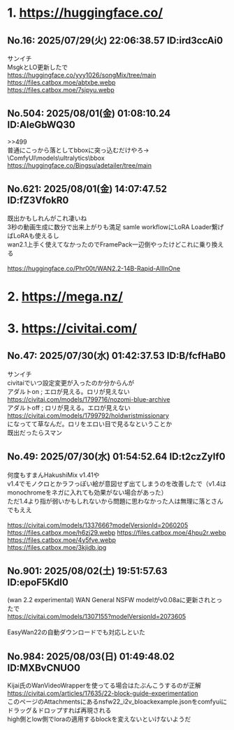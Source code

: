 # 1. https://huggingface.co/
## No.16:	2025/07/29(火) 22:06:38.57 ID:ird3ccAi0
 サンイチ <br> MsgkとLO更新したで <br> <a href='https://huggingface.co/yyy1026/songMix/tree/main'>https://huggingface.co/yyy1026/songMix/tree/main</a>  <br> <a href='https://files.catbox.moe/abtxbe.webp'>https://files.catbox.moe/abtxbe.webp</a> <br> <a href='https://files.catbox.moe/7sjpyu.webp'>https://files.catbox.moe/7sjpyu.webp</a> 
<br>

## No.504:	2025/08/01(金) 01:08:10.24 ID:AIeGbWQ30
 \>\>499 <br> 普通にこっから落としてbboxに突っ込むだけやろ→　\ComfyUI\models\ultralytics\bbox <br> <a href='https://huggingface.co/Bingsu/adetailer/tree/main'>https://huggingface.co/Bingsu/adetailer/tree/main</a> 
<br>

## No.621:	2025/08/01(金) 14:07:47.52 ID:fZ3VfokR0
 既出かもしれんがこれ凄いね <br> 3秒の動画生成に数分で出来上がりも満足 samle workflowにLoRA Loader繋げばLoRAも使えるし <br> wan2.1上手く使えてなかったのでFramePack一辺倒やったけどこれに乗り換える <br>  <br> <a href='https://huggingface.co/Phr00t/WAN2.2-14B-Rapid-AllInOne'>https://huggingface.co/Phr00t/WAN2.2-14B-Rapid-AllInOne</a> 
<br>

# 2. https://mega.nz/
# 3. https://civitai.com/
## No.47:	2025/07/30(水) 01:42:37.53 ID:B/fcfHaB0
 サンイチ <br> civitaiでいつ設定変更が入ったのか分からんが <br> アダルトon  ; エロが見える。ロリが見えない <a href='https://civitai.com/models/1799716/nozomi-blue-archive'>https://civitai.com/models/1799716/nozomi-blue-archive</a> <br> アダルトoff ; ロリが見える。エロが見えない <a href='https://civitai.com/models/1799792/holdwristmissionary'>https://civitai.com/models/1799792/holdwristmissionary</a> <br> になってて草なんだ。ロリをエロい目で見るなということか <br> 既出だったらスマン 
<br>

## No.49:	2025/07/30(水) 01:54:52.64 ID:t2czZyIf0
 何度もすまんHakushiMix v1.41や <br> v1.4でモノクロとかラフっぽい絵が意図せず出てしまうのを改善したで（v1.4はmonochromeをネガに入れても効果がない場合があった） <br> ただ1.4より指が弱いかもしれないから問題に思わなかった人は無理に落とさんでもええ <br>  <br> <a href='https://civitai.com/models/1337666?modelVersionId=2060205'>https://civitai.com/models/1337666?modelVersionId=2060205</a> <br> <a href='https://files.catbox.moe/h6zj29.webp'>https://files.catbox.moe/h6zj29.webp</a> <a href='https://files.catbox.moe/4hpu2r.webp'>https://files.catbox.moe/4hpu2r.webp</a> <a href='https://files.catbox.moe/4y5fve.webp'>https://files.catbox.moe/4y5fve.webp</a> <br> <a href='https://files.catbox.moe/3kjidb.jpg'>https://files.catbox.moe/3kjidb.jpg</a> 
<br>

## No.901:	2025/08/02(土) 19:51:57.63 ID:epoF5KdI0
 (wan 2.2 experimental) WAN General NSFW modelがv0.08aに更新されとったで <br> <a href='https://civitai.com/models/1307155?modelVersionId=2073605'>https://civitai.com/models/1307155?modelVersionId=2073605</a> <br>  <br> EasyWan22の自動ダウンロードでも対応しといた 
<br>

## No.984:	2025/08/03(日) 01:49:48.02 ID:MXBvCNUO0
 Kijai氏のWanVideoWrapperを使ってる場合はたぶんこうするのが正解 <br> <a href='https://civitai.com/articles/17635/22-block-guide-experimentation'>https://civitai.com/articles/17635/22-block-guide-experimentation</a> <br> このページのAttachmentsにあるnsfw22_i2v_bloackexample.jsonをcomfyuiにドラッグ＆ドロップすれば再現される <br> high側とlow側でloraの適用するblockを変えないといけないようだ 
<br>

